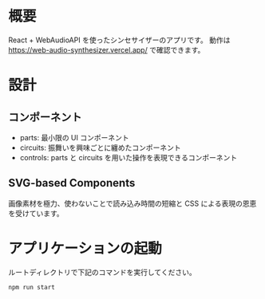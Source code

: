 # 概要

React + WebAudioAPI を使ったシンセサイザーのアプリです。 動作は
https://web-audio-synthesizer.vercel.app/ で確認できます。

# 設計

## コンポーネント

- parts: 最小限の UI コンポーネント
- circuits: 振舞いを興味ごとに纏めたコンポーネント
- controls: parts と circuits を用いた操作を表現できるコンポーネント

## SVG-based Components

画像素材を極力、使わないことで読み込み時間の短縮と CSS
による表現の恩恵を受けています。

<!-- ## Written in SCSS

Tailwind ではなく SCSS を使うことでコンポーネントの可読性を高めています。 -->

# アプリケーションの起動

ルートディレクトリで下記のコマンドを実行してください。

```shell
npm run start
```
